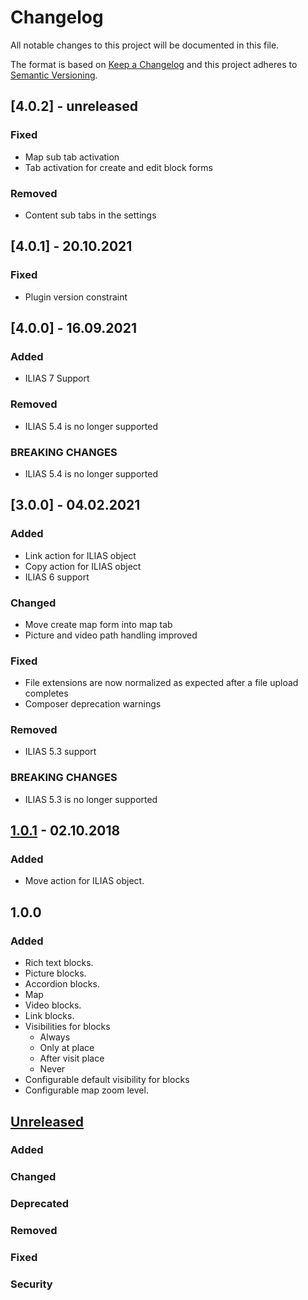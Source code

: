 # Changelog
All notable changes to this project will be documented in this file.

The format is based on [Keep a Changelog](http://keepachangelog.com/en/1.0.0/)
and this project adheres to [Semantic Versioning](http://semver.org/spec/v2.0.0.html).

## [4.0.2] - unreleased
### Fixed
- Map sub tab activation
- Tab activation for create and edit block forms
### Removed
- Content sub tabs in the settings

## [4.0.1] - 20.10.2021
### Fixed
- Plugin version constraint

## [4.0.0] - 16.09.2021
### Added
- ILIAS 7 Support
### Removed
- ILIAS 5.4 is no longer supported

### BREAKING CHANGES
- ILIAS 5.4 is no longer supported

## [3.0.0] - 04.02.2021
### Added
- Link action for ILIAS object
- Copy action for ILIAS object
- ILIAS 6 support
### Changed
- Move create map form into map tab
- Picture and video path handling improved
### Fixed
- File extensions are now normalized as expected after a file upload completes
- Composer deprecation warnings
### Removed
- ILIAS 5.3 support

### BREAKING CHANGES
- ILIAS 5.3 is no longer supported

## [1.0.1] - 02.10.2018
### Added
- Move action for ILIAS object.


## 1.0.0
### Added
- Rich text blocks.
- Picture blocks.
- Accordion blocks.
- Map
- Video blocks.
- Link blocks.
- Visibilities for blocks
	- Always
	- Only at place
	- After visit place
	- Never
- Configurable default visibility for blocks
- Configurable map zoom level.



## [Unreleased]
### Added
### Changed
### Deprecated
### Removed
### Fixed
### Security

[Unreleased]: https://github.com/studer-raimann/Learnplaces/compare/v1.0.1...HEAD
[1.0.1]: https://github.com/studer-raimann/Learnplaces/compare/v1.0.0...v1.0.1
